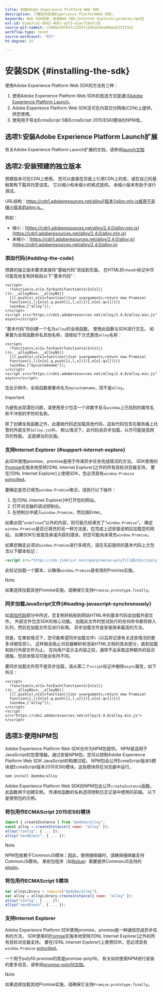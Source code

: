```yaml
---
title: 安装Adobe Experience Platform Web SDK
description: 了解如何安装Experience PlatformWeb SDK。
keywords: Web SDK安装；安装Web SDK;Internet Explorer;promise;npm包
exl-id: b1de7ca1-d0d2-4661-a273-a1acf29afcd5
source-git-commit: c3d66e50f647c2203fcdd5ad36ad86ed223733e3
workflow-type: tm+mt
source-wordcount: '937'
ht-degree: 2%

---
```


# 安装SDK {#installing-the-sdk}

使用Adobe Experience Platform Web SDK的方法有三种：

1. 使用Adobe Experience Platform Web SDK的首选方式是通过[Adobe Experience Platform Launch](https://launch.adobe.com/)。
1. Adobe Experience Platform Web SDK还可在内容交付网络(CDN)上提供，供您使用。
1. 使用用于导出EcmaScript 5和EcmaScript 2015(ES6)模块的NPM库。

## 选项1:安装Adobe Experience Platform Launch扩展

有关Adobe Experience Platform Launch扩展的文档，请参阅[launch文档](https://experienceleague.adobe.com/docs/launch/using/extensions-ref/adobe-extension/aep-extension/overview.html)

## 选项2:安装预建的独立版本

预建版本可在CDN上使用。 您可以直接在页面上引用CDN上的库，或在自己的基础架构下载并托管该库。 它以缩小和未缩小的格式提供。 未缩小版本有助于进行调试。

URL结构：https://cdn1.adoberesources.net/alloy/[版本]/alloy.min.js或用于非缩小版本的alloy.js。

例如：


* 缩小：[https://cdn1.adoberesources.net/alloy/2.4.0/alloy.min.js](https://cdn1.adoberesources.net/alloy/2.4.0/alloy.min.js)
* 未缩小：[https://cdn1.adoberesources.net/alloy/2.4.0/alloy.js](https://cdn1.adoberesources.net/alloy/2.4.0/alloy.js)


### 添加代码{#adding-the-code}

预建的独立版本要求直接将“基础代码”添加到页面。 在HTML的`<head>`标记中尽可能高地复制并粘贴以下“基本代码”：

```markup
<script>
  !function(n,o){o.forEach(function(o){n[o]||((n.__alloyNS=n.__alloyNS||
  []).push(o),n[o]=function(){var u=arguments;return new Promise(
  function(i,l){n[o].q.push([i,l,u])})},n[o].q=[])})}
  (window,["alloy"]);
</script>
<script src="https://cdn1.adoberesources.net/alloy/2.4.0/alloy.min.js" async></script>
```

“基本代码”将创建一个名为`alloy`的全局函数。 使用此函数与SDK进行交互。 如果要为全局函数命名其他名称，请按如下方式更改`alloy`名称：

```markup
<script>
  !function(n,o){o.forEach(function(o){n[o]||((n.__alloyNS=n.__alloyNS||
  []).push(o),n[o]=function(){var u=arguments;return new Promise(
  function(i,l){n[o].q.push([i,l,u])})},n[o].q=[])})}
  (window,["mycustomname"]);
</script>
<script src="https://cdn1.adoberesources.net/alloy/2.4.0/alloy.min.js" async></script>
```

在此示例中，全局函数被重命名为`mycustomname`，而不是`alloy`。

>[!IMPORTANT]
>
>为避免出现潜在问题，请使用至少包含一个非数字且与`window`上已找到的属性名称不冲突的字符的名称。

除了创建全局函数之外，此基础代码还加载其他代码，这些代码包含在服务器上托管的外部文件\(`alloy.js`\)中。 默认情况下，此代码会异步加载，以尽可能提高网页的性能。 这是建议的实施。

### 支持Internet Explorer {#support-internet-explore}

此SDK使用promise，promise是用于传递异步任务完成情况的方法。 SDK使用的[Promise](https://developer.mozilla.org/zh-CN/docs/Web/JavaScript/Reference/Global_Objects/Promise)实施本地受除[!DNL Internet Explorer]之外的所有目标浏览器支持。 要在[!DNL Internet Explorer]上使用SDK，您必须具有`window.Promise` [polycilled](https://remysharp.com/2010/10/08/what-is-a-polyfill)。

要确定是否已填充`window.Promise`聚合，请执行以下操作：

1. 在[!DNL Internet Explorer]中打开您的网站。
1. 打开浏览器的调试控制台。
1. 在控制台中键入`window.Promise`，然后按Enter。

如果出现“`undefined`”以外的内容，则可能已经填充了“`window.Promise`”。 确定`window.Promise`是否已填充的另一种方法是，在完成上述安装说明后加载您的网站。 如果SDK引发提及承诺内容的错误，则您可能尚未填充`window.Promise`。

如果您确定必须对`window.Promise`进行多填充，请在先前提供的基本代码上方包含以下脚本标记：

```html
<script src="https://cdn.jsdelivr.net/npm/promise-polyfill@8/dist/polyfill.min.js"></script>
```

此标记加载一个脚本，以确保`window.Promise`是有效的Promise实施。

>[!NOTE]
>
>如果选择加载其他Promise实施，请确保它支持`Promise.prototype.finally`。

### 同步加载JavaScript文件{#loading-javascript-synchronously}

如[添加代码](#adding-the-code)部分中所述，您复制并粘贴到网站HTML中的基本代码会加载外部文件。 外部文件包含SDK的核心功能。 加载此文件时尝试执行的任何命令都将排入队列，然后在加载文件后进行处理。 异步加载文件是安装效率最高的方法。

但是，在某些情况下，您可能希望同步加载文件\（以后将记录有关这些情况的更多详细信息\）。 这样做会阻止浏览器解析和渲染HTML文档的其余部分，直到加载和执行外部文件为止。 在向用户显示主内容之前，通常不会采取这种额外的延迟措施，但具体情况可能会有所不同。

要同步加载文件而不是异步加载，请从第二个`script`标记中删除`async`属性，如下所示：

```markup
<script>
  !function(n,o){o.forEach(function(o){n[o]||((n.__alloyNS=n.__alloyNS||
  []).push(o),n[o]=function(){var u=arguments;return new Promise(
  function(i,l){n[o].q.push([i,l,u])})},n[o].q=[])})}
  (window,["alloy"]);
</script>
<script src="https://cdn1.adoberesources.net/alloy/2.4.0/alloy.min.js"></script>
```

## 选项3:使用NPM包

Adobe Experience Platform Web SDK也作为NPM包提供。 [](https://www.npmjs.com) NPM是适用于JavaScript的包管理器。通过安装NPM包，您可以控制Adobe Experience Platform Web SDK JavaScript的构建过程。 NPM包会公开EcmaScript版本5模块或EcmaScript版本2015(ES6)模块，这些模块将在浏览器中运行。

```bash
npm install @adobe/alloy
```

Adobe Experience Platform Web SDK的NPM包会公开`createInstance`函数。 此函数用于创建实例。 传递给函数的名称选项控制日志记录中使用的前缀。 以下是使用包的示例。

### 将包用作ECMAScript 2015(ES6)模块

```javascript
import { createInstance } from "@adobe/alloy";
const alloy = createInstance({ name: "alloy" });
alloy("config", { ... });
alloy("sendEvent", { ... });
```

>[!NOTE]
>
>NPM包依赖于CommonJS模块；因此，使用捆绑器时，请确保捆绑器支持CommonJS模块。 某些包程序（如[Rollup](https://rollupjs.org)）需要提供CommonJS支持的[plugin](https://www.npmjs.com/package/@rollup/plugin-commonjs)。

### 将包用作ECMAScript 5模块

```javascript
var alloyLibrary = require("@adobe/alloy");
var alloy = alloyLibrary.createInstance({ name: "alloy" });
alloy("config", { ... });
alloy("sendEvent", { ... });
```

### 支持Internet Explorer

Adobe Experience Platform SDK使用promise，promise是一种通信完成异步任务的方法。 SDK使用的[Promise](https://developer.mozilla.org/en-US/docs/Web/JavaScript/Reference/Global_Objects/Promise)实施本地受除[!DNL Internet Explorer]之外的所有目标浏览器支持。 要在[!DNL Internet Explorer]上使用SDK，您必须具有`window.Promise` [polycilled](https://remysharp.com/2010/10/08/what-is-a-polyfill)。

一个用于polyfill promise的库是promise-polyfill。 有关如何使用NPM进行安装的更多信息，请参阅[promise-polyfill文档](https://www.npmjs.com/package/promise-polyfill)。

>[!NOTE]
>
>如果选择加载其他Promise实施，请确保它支持`Promise.prototype.finally`。
